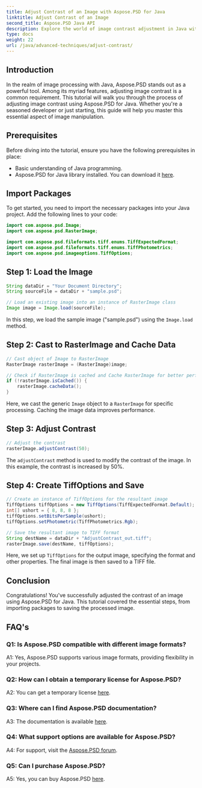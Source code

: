 ```yaml
---
title: Adjust Contrast of an Image with Aspose.PSD for Java
linktitle: Adjust Contrast of an Image
second_title: Aspose.PSD Java API
description: Explore the world of image contrast adjustment in Java with Aspose.PSD. Follow our step-by-step guide for seamless image manipulation.
type: docs
weight: 22
url: /java/advanced-techniques/adjust-contrast/
---
```

## Introduction

In the realm of image processing with Java, Aspose.PSD stands out as a powerful tool. Among its myriad features, adjusting image contrast is a common requirement. This tutorial will walk you through the process of adjusting image contrast using Aspose.PSD for Java. Whether you're a seasoned developer or just starting, this guide will help you master this essential aspect of image manipulation.

## Prerequisites

Before diving into the tutorial, ensure you have the following prerequisites in place:

- Basic understanding of Java programming.
- Aspose.PSD for Java library installed. You can download it [here](https://releases.aspose.com/psd/java/).

## Import Packages

To get started, you need to import the necessary packages into your Java project. Add the following lines to your code:

```java
import com.aspose.psd.Image;
import com.aspose.psd.RasterImage;

import com.aspose.psd.fileformats.tiff.enums.TiffExpectedFormat;
import com.aspose.psd.fileformats.tiff.enums.TiffPhotometrics;
import com.aspose.psd.imageoptions.TiffOptions;
```

## Step 1: Load the Image

```java
String dataDir = "Your Document Directory";
String sourceFile = dataDir + "sample.psd";

// Load an existing image into an instance of RasterImage class
Image image = Image.load(sourceFile);
```

In this step, we load the sample image ("sample.psd") using the `Image.load` method.

## Step 2: Cast to RasterImage and Cache Data

```java
// Cast object of Image to RasterImage
RasterImage rasterImage = (RasterImage)image;

// Check if RasterImage is cached and Cache RasterImage for better performance
if (!rasterImage.isCached()) {
    rasterImage.cacheData();
}
```

Here, we cast the generic `Image` object to a `RasterImage` for specific processing. Caching the image data improves performance.

## Step 3: Adjust Contrast

```java
// Adjust the contrast
rasterImage.adjustContrast(50);
```

The `adjustContrast` method is used to modify the contrast of the image. In this example, the contrast is increased by 50%.

## Step 4: Create TiffOptions and Save

```java
// Create an instance of TiffOptions for the resultant image
TiffOptions tiffOptions = new TiffOptions(TiffExpectedFormat.Default);
int[] ushort = { 8, 8, 8 };
tiffOptions.setBitsPerSample(ushort);
tiffOptions.setPhotometric(TiffPhotometrics.Rgb);

// Save the resultant image to TIFF format
String destName = dataDir + "AdjustContrast_out.tiff";
rasterImage.save(destName, tiffOptions);
```

Here, we set up `TiffOptions` for the output image, specifying the format and other properties. The final image is then saved to a TIFF file.

## Conclusion

Congratulations! You've successfully adjusted the contrast of an image using Aspose.PSD for Java. This tutorial covered the essential steps, from importing packages to saving the processed image.

## FAQ's

### Q1: Is Aspose.PSD compatible with different image formats?

A1: Yes, Aspose.PSD supports various image formats, providing flexibility in your projects.

### Q2: How can I obtain a temporary license for Aspose.PSD?

A2: You can get a temporary license [here](https://purchase.aspose.com/temporary-license/).

### Q3: Where can I find Aspose.PSD documentation?

A3: The documentation is available [here](https://reference.aspose.com/psd/java/).

### Q4: What support options are available for Aspose.PSD?

A4: For support, visit the [Aspose.PSD forum](https://forum.aspose.com/c/psd/34).

### Q5: Can I purchase Aspose.PSD?

A5: Yes, you can buy Aspose.PSD [here](https://purchase.aspose.com/buy).
